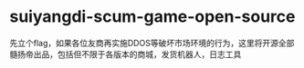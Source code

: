 # suiyangdi-scum-game-open-source
先立个flag，如果各位友商再实施DDOS等破坏市场环境的行为，这里将开源全部髓扬帝出品，包括但不限于各版本的商城，发货机器人，日志工具
